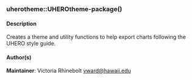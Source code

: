 ### uherotheme::UHEROtheme-package()

#### Description

Creates a theme and utility functions to help export charts following
the UHERO style guide.

#### Author(s)

**Maintainer**: Victoria Rhinebolt <vward@hawaii.edu>
